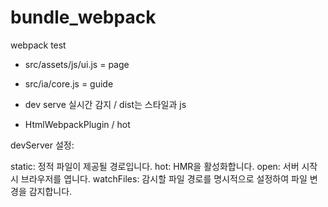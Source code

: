 # bundle_webpack
webpack test

* src/assets/js/ui.js = page 
* src/ia/core.js = guide 

* dev serve 실시간 감지 / dist는 스타일과 js

* HtmlWebpackPlugin / hot


devServer 설정:

static: 정적 파일이 제공될 경로입니다.
hot: HMR을 활성화합니다.
open: 서버 시작 시 브라우저를 엽니다.
watchFiles: 감시할 파일 경로를 명시적으로 설정하여 파일 변경을 감지합니다.